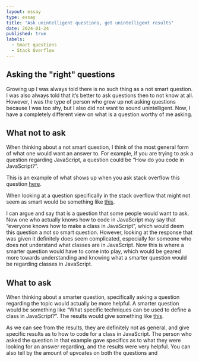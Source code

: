 ```yaml
---
layout: essay
type: essay
title: "Ask unintelligent questions, get unintelligent results"
date: 2024-01-24
published: true
labels:
  - Smart questions
  - Stack Overflow
---
```


## Asking the "right" questions

Growing up I was always told there is no such thing as a not smart question. I was also always told that it’s better to ask questions then to not know at all. However, I was the type of person who grew up not asking questions because I was too shy, but I also did not want to sound unintelligent. Now, I have a completely different view on what is a question worthy of me asking.

## What not to ask
When thinking about a not smart question, I think of the most general form of what one would want an answer to. For example, if you are trying to ask a question regarding JavaScript, a question could be “How do you code in JavaScript?”.  

This is an example of what shows up when you ask stack overflow this question [here](https://stackoverflow.com/search?q=how+to+code+in+javascript&s=a686516c-2f51-46a0-b373-3359ae245d90).

When looking at a question specifically in the stack overflow that might not seem as smart would be something like [this](https://stackoverflow.com/questions/13213928/how-to-make-a-class-in-javascript).

I can argue and say that is a question that some people would want to ask. Now one who actually knows how to code in JavaScript may say that “everyone knows how to make a class in JavaScript”, which would deem this question a not so smart question. However, looking at the response that was given it definitely does seem complicated, especially for someone who does not understand what classes are in JavaScript. Now this is where a smarter question would have to come into play, which would be geared more towards understanding and knowing what a smarter question would be regarding classes in JavaScript. 

## What to ask

When thinking about a smarter question, specifically asking a question regarding the topic would actually be more helpful.  A smarter question would be something like “What specific techniques can be used to define a class in JavaScript?”. The results would give something like [this](https://stackoverflow.com/questions/387707/what-techniques-can-be-used-to-define-a-class-in-javascript-and-what-are-their).

As we can see from the results, they are definitely not as general, and give specific results as to how to code for a class in JavaScript. The person who asked the question in that example gave specifics as to what they were looking for an answer regarding, and the results were very helpful. You can also tell by the amount of upvoates on both the questions and 


